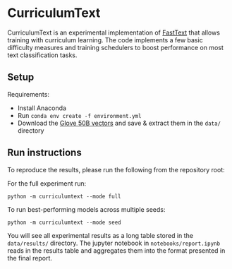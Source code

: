 
# CurriculumText

CurriculumText is an experimental implementation of [FastText](https://fasttext.cc/)
that allows training with curriculum learning. The code implements a few basic 
difficulty measures and training schedulers to boost performance on most text classification 
tasks. 

## Setup

Requirements:

- Install Anaconda
- Run `conda env create -f environment.yml`
- Download the [Glove 50B vectors](https://nlp.stanford.edu/data/glove.6B.zip) and save & extract them in the `data/` directory


## Run instructions

To reproduce the results, please run the following from the repository root:

For the full experiment run: 
```
python -m curriculumtext --mode full
```

To run best-performing models across multiple seeds: 
```
python -m curriculumtext --mode seed
```

You will see all experimental results as a long table stored in the `data/results/` directory. 
The jupyter notebook in `notebooks/report.ipynb` reads in the results table and aggregates them
into the format presented in the final report.